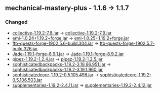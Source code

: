 ## mechanical-mastery-plus - 1.1.6 -> 1.1.7

### Changed

  * [collective-1.19.2-7.8.jar](https://www.curseforge.com/minecraft/mc-mods/collective/files/4899808) -> [collective-1.19.2-7.9.jar](https://www.curseforge.com/minecraft/mc-mods/collective/files/4908488)
  * [emi-1.0.24+1.19.2+forge.jar](https://www.curseforge.com/minecraft/mc-mods/emi/files/4844239) -> [emi-1.0.25+1.19.2+forge.jar](https://www.curseforge.com/minecraft/mc-mods/emi/files/4916001)
  * [ftb-quests-forge-1902.5.6-build.304.jar](https://www.curseforge.com/minecraft/mc-mods/ftb-quests-forge/files/4779003) -> [ftb-quests-forge-1902.5.7-build.326.jar](https://www.curseforge.com/minecraft/mc-mods/ftb-quests-forge/files/4911648)
  * [Jade-1.19.1-forge-8.9.1.jar](https://www.curseforge.com/minecraft/mc-mods/jade/files/4800904) -> [Jade-1.19.1-forge-8.9.2.jar](https://www.curseforge.com/minecraft/mc-mods/jade/files/4914105)
  * [pipez-1.19.2-1.2.4.jar](https://www.curseforge.com/minecraft/mc-mods/pipez/files/4908406) -> [pipez-1.19.2-1.2.5.jar](https://www.curseforge.com/minecraft/mc-mods/pipez/files/4916626)
  * [sophisticatedbackpacks-1.19.2-3.18.66.951.jar](https://www.curseforge.com/minecraft/mc-mods/sophisticated-backpacks/files/4882590) -> [sophisticatedbackpacks-1.19.2-3.19.1.960.jar](https://www.curseforge.com/minecraft/mc-mods/sophisticated-backpacks/files/4913631)
  * [sophisticatedcore-1.19.2-0.5.105.498.jar](https://www.curseforge.com/minecraft/mc-mods/sophisticated-core/files/4882573) -> [sophisticatedcore-1.19.2-0.5.106.503.jar](https://www.curseforge.com/minecraft/mc-mods/sophisticated-core/files/4913627)
  * [supplementaries-1.19.2-2.4.11.jar](https://www.curseforge.com/minecraft/mc-mods/supplementaries/files/4876095) -> [supplementaries-1.19.2-2.4.12.jar](https://www.curseforge.com/minecraft/mc-mods/supplementaries/files/4914212)

